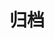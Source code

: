 ---
layout: list
title: 归档
sidebar: [blogger, memos_carousel, artalk, sffw, h5game, dulaoshi, zanzhu, dao_hang, category, tagcloud, webinfo]
---